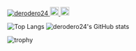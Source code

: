 <p align="left">
  <a href="https://github.com/derodero24">
    <img src="https://komarev.com/ghpvc/?username=derodero24" alt="derodero24" />
  </a>
  <a href="https://github.com/derodero24">
    <img height="20" src="https://img.shields.io/github/followers/derodero24?label=follow&logo=github&style=flat" />
  </a>
  <a href="https://qiita.com/derodero24">
    <img height="20" src="https://qiita-badge.apiapi.app/s/derodero24/contributions.svg" />
  </a>
</p>


![Top Langs](https://github-readme-stats.vercel.app/api/top-langs/?username=derodero24&layout=compact&langs_count=6&theme=radical)
![derodero24's GitHub stats](https://github-readme-stats.vercel.app/api?username=derodero24&show_icons=true&count_private=true&theme=radical)

![trophy](https://github-profile-trophy.vercel.app/?username=derodero24&theme=discord)
